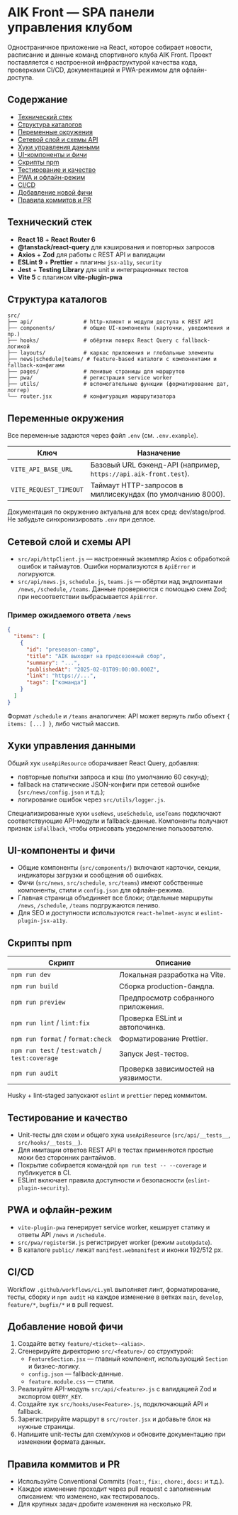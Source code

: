 # AIK Front — SPA панели управления клубом

Одностраничное приложение на React, которое собирает новости, расписание и данные команд спортивного клуба AIK Front. Проект
поставляется с настроенной инфраструктурой качества кода, проверками CI/CD, документацией и PWA-режимом для офлайн-доступа.

## Содержание

- [Технический стек](#технический-стек)
- [Структура каталогов](#структура-каталогов)
- [Переменные окружения](#переменные-окружения)
- [Сетевой слой и схемы API](#сетевой-слой-и-схемы-api)
- [Хуки управления данными](#хуки-управления-данными)
- [UI-компоненты и фичи](#ui-компоненты-и-фичи)
- [Скрипты npm](#скрипты-npm)
- [Тестирование и качество](#тестирование-и-качество)
- [PWA и офлайн-режим](#pwa-и-офлайн-режим)
- [CI/CD](#cicd)
- [Добавление новой фичи](#добавление-новой-фичи)
- [Правила коммитов и PR](#правила-коммитов-и-pr)

## Технический стек

- **React 18** + **React Router 6**
- **@tanstack/react-query** для кэширования и повторных запросов
- **Axios** + **Zod** для работы с REST API и валидации
- **ESLint 9** + **Prettier** + плагины `jsx-a11y`, `security`
- **Jest** + **Testing Library** для unit и интеграционных тестов
- **Vite 5** с плагином **vite-plugin-pwa**

## Структура каталогов

```
src/
├── api/                # http-клиент и модули доступа к REST API
├── components/         # общие UI-компоненты (карточки, уведомления и пр.)
├── hooks/              # обёртки поверх React Query с fallback-логикой
├── layouts/            # каркас приложения и глобальные элементы
├── news|schedule|teams/ # feature-based каталоги с компонентами и fallback-конфигами
├── pages/              # ленивые страницы для маршрутов
├── pwa/                # регистрация service worker
├── utils/              # вспомогательные функции (форматирование дат, логгер)
└── router.jsx          # конфигурация маршрутизатора
```

## Переменные окружения

Все переменные задаются через файл `.env` (см. `.env.example`).

| Ключ                   | Назначение                                                       |
| ---------------------- | ---------------------------------------------------------------- |
| `VITE_API_BASE_URL`    | Базовый URL бэкенд-API (например, `https://api.aik-front.test`). |
| `VITE_REQUEST_TIMEOUT` | Таймаут HTTP-запросов в миллисекундах (по умолчанию 8000).       |

Документация по окружению актуальна для всех сред: dev/stage/prod. Не забудьте синхронизировать `.env` при деплое.

## Сетевой слой и схемы API

- `src/api/httpClient.js` — настроенный экземпляр Axios с обработкой ошибок и таймаутов. Ошибки нормализуются в `ApiError` и
  логируются.
- `src/api/news.js`, `schedule.js`, `teams.js` — обёртки над эндпоинтами `/news`, `/schedule`, `/teams`. Данные проверяются с
  помощью схем Zod; при несоответствии выбрасывается `ApiError`.

### Пример ожидаемого ответа `/news`

```json
{
  "items": [
    {
      "id": "preseason-camp",
      "title": "AIK выходит на предсезонный сбор",
      "summary": "...",
      "publishedAt": "2025-02-01T09:00:00.000Z",
      "link": "https://...",
      "tags": ["команда"]
    }
  ]
}
```

Формат `/schedule` и `/teams` аналогичен: API может вернуть либо объект `{ items: [...] }`, либо чистый массив.

## Хуки управления данными

Общий хук `useApiResource` оборачивает React Query, добавляя:

- повторные попытки запроса и кэш (по умолчанию 60 секунд);
- fallback на статические JSON-конфиги при сетевой ошибке (`src/news/config.json` и т.д.);
- логирование ошибок через `src/utils/logger.js`.

Специализированные хуки `useNews`, `useSchedule`, `useTeams` подключают соответствующие API-модули и fallback-данные. Компоненты
получают признак `isFallback`, чтобы отрисовать уведомление пользователю.

## UI-компоненты и фичи

- Общие компоненты (`src/components/`) включают карточки, секции, индикаторы загрузки и сообщения об ошибках.
- Фичи (`src/news`, `src/schedule`, `src/teams`) имеют собственные компоненты, стили и `config.json` для офлайн-режима.
- Главная страница объединяет все блоки; отдельные маршруты `/news`, `/schedule`, `/teams` подгружаются лениво.
- Для SEO и доступности используются `react-helmet-async` и `eslint-plugin-jsx-a11y`.

## Скрипты npm

| Скрипт                                          | Описание                             |
| ----------------------------------------------- | ------------------------------------ |
| `npm run dev`                                   | Локальная разработка на Vite.        |
| `npm run build`                                 | Сборка production-бандла.            |
| `npm run preview`                               | Предпросмотр собранного приложения.  |
| `npm run lint` / `lint:fix`                     | Проверка ESLint и автопочинка.       |
| `npm run format` / `format:check`               | Форматирование Prettier.             |
| `npm run test` / `test:watch` / `test:coverage` | Запуск Jest-тестов.                  |
| `npm run audit`                                 | Проверка зависимостей на уязвимости. |

Husky + lint-staged запускают `eslint` и `prettier` перед коммитом.

## Тестирование и качество

- Unit-тесты для схем и общего хука `useApiResource` (`src/api/__tests__`, `src/hooks/__tests__`).
- Для имитации ответов REST API в тестах применяются простые моки без сторонних рантаймов.
- Покрытие собирается командой `npm run test -- --coverage` и публикуется в CI.
- ESLint включает правила доступности и безопасности (`eslint-plugin-security`).

## PWA и офлайн-режим

- `vite-plugin-pwa` генерирует service worker, кеширует статику и ответы API `/news` и `/schedule`.
- `src/pwa/registerSW.js` регистрирует worker (режим `autoUpdate`).
- В каталоге `public/` лежат `manifest.webmanifest` и иконки 192/512 px.

## CI/CD

Workflow `.github/workflows/ci.yml` выполняет линт, форматирование, тесты, сборку и `npm audit` на каждое изменение в ветках
`main`, `develop`, `feature/*`, `bugfix/*` и в pull request.

## Добавление новой фичи

1. Создайте ветку `feature/<ticket>-<alias>`.
2. Сгенерируйте директорию `src/<feature>/` со структурой:
   - `FeatureSection.jsx` — главный компонент, использующий `Section` и бизнес-логику.
   - `config.json` — fallback-данные.
   - `feature.module.css` — стили.
3. Реализуйте API-модуль `src/api/<feature>.js` c валидацией Zod и экспортом `QUERY_KEY`.
4. Создайте хук `src/hooks/use<Feature>.js`, подключающий API и fallback.
5. Зарегистрируйте маршрут в `src/router.jsx` и добавьте блок на нужные страницы.
6. Напишите unit-тесты для схем/хуков и обновите документацию при изменении формата данных.

## Правила коммитов и PR

- Используйте Conventional Commits (`feat:`, `fix:`, `chore:`, `docs:` и т.д.).
- Каждое изменение проходит через pull request с заполненным описанием: что изменено, как тестировалось.
- Для крупных задач дробите изменения на несколько PR.
